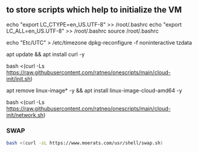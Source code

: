 ## to store scripts which help to initialize the VM

echo "export LC_CTYPE=en_US.UTF-8" >> /root/.bashrc
echo "export LC_ALL=en_US.UTF-8" >> /root/.bashrc
source /root/.bashrc

echo "Etc/UTC" > /etc/timezone 
dpkg-reconfigure -f noninteractive tzdata

apt update && apt install curl -y

bash <(curl -Ls https://raw.githubusercontent.com/ratneo/onescripts/main/cloud-init/init.sh)

apt remove linux-image* -y && apt install linux-image-cloud-amd64 -y

bash <(curl -Ls https://raw.githubusercontent.com/ratneo/onescripts/main/cloud-init/network.sh)

### SWAP
```bash
bash <(curl -sL https://www.moerats.com/usr/shell/swap.sh)
```